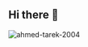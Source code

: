 ## Hi there 👋

<img src="https://komarev.com/ghpvc/?username=ahm&label=Profile%20views&color=0e75b6&style=flat" alt="ahmed-tarek-2004" />
<!--
**ahmed-tarek2023/ahmed-tarek2023** is a ✨ _special_ ✨ repository because its `README.md` (this file) appears on your GitHub profile.

Here are some ideas to get you started:

- 🔭 I’m currently working on ...
- 🌱 I’m currently learning ...
- 👯 I’m looking to collaborate on ...
- 🤔 I’m looking for help with ...
- 💬 Ask me about ...
- 📫 How to reach me: ...
- 😄 Pronouns: ...
- ⚡ Fun fact: ...
-->
<br clear="both">
<p align="center">
  <img src="https://raw.githubusercontent.com/ahmed-tarek2023/ahmed-tarek2023/output/github-contribution-grid-snake.svg" alt="Snake animation" />
</p>
